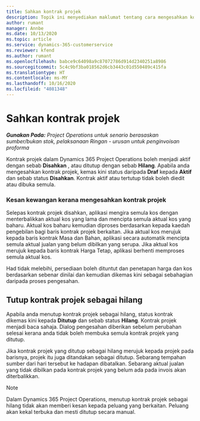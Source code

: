 ```yaml
---
title: Sahkan kontrak projek
description: Topik ini menyediakan maklumat tentang cara mengesahkan kontrak dalam Project Operations.
author: rumant
manager: Annbe
ms.date: 10/13/2020
ms.topic: article
ms.service: dynamics-365-customerservice
ms.reviewer: kfend
ms.author: rumant
ms.openlocfilehash: babce9c64098a9c87072786d914d2340251a8986
ms.sourcegitcommit: 5c4c9bf3ba018562d6cb3443c01d550489c415fa
ms.translationtype: HT
ms.contentlocale: ms-MY
ms.lasthandoff: 10/16/2020
ms.locfileid: "4081348"
---
```

# <a name="confirm-a-project-contract"></a>Sahkan kontrak projek

_**Gunakan Pada:** Project Operations untuk senario berasaskan sumber/bukan stok, pelaksanaan Ringan - urusan untuk penginvoisan proforma_

Kontrak projek dalam Dynamics 365 Project Operations boleh menjadi aktif dengan sebab **Disahkan** , atau ditutup dengan sebab **Hilang**. Apabila anda mengesahkan kontrak projek, kemas kini status daripada **Draf** kepada **Aktif** dan sebab status **Disahkan**. Kontrak aktif atau tertutup tidak boleh diedit atau dibuka semula. 

### <a name="financial-impact-of-confirming-a-project-contract"></a>Kesan kewangan kerana mengesahkan kontrak projek

Selepas kontrak projek disahkan, aplikasi mengira semula kos dengan menterbalikkan aktual kos yang lama dan mencipta semula aktual kos yang baharu. Aktual kos baharu kemudian diproses berdasarkan kepada kaedah pengebilan bagi baris kontrak projek berkaitan. Jika aktual kos merujuk kepada baris kontrak Masa dan Bahan, aplikasi secara automatik mencipta semula aktual jualan yang belum dibilkan yang serupa. Jika aktual kos merujuk kepada baris kontrak Harga Tetap, aplikasi berhenti memproses semula aktual kos.

Had tidak melebihi, persediaan boleh dituntut dan penetapan harga dan kos berdasarkan sebenar dinilai dan kemudian dikemas kini sebagai sebahagian daripada proses pengesahan.

## <a name="close-a-project-contract-as-lost"></a>Tutup kontrak projek sebagai hilang

Apabila anda menutup kontrak projek sebagai hilang, status kontrak dikemas kini kepada **Ditutup** dan sebab status **Hilang**. Kontrak projek menjadi baca sahaja. Dialog pengesahan diberikan sebelum perubahan selesai kerana anda tidak boleh membuka semula kontrak projek yang ditutup.

Jika kontrak projek yang ditutup sebagai hilang merujuk kepada projek pada barisnya, projek itu juga ditandakan sebagai ditutup. Sebarang tempahan sumber dari hari tersebut ke hadapan dibatalkan. Sebarang aktual jualan yang tidak dibilkan pada kontrak projek yang belum ada pada invois akan diterbalikkan.

> [!NOTE]
> Dalam Dynamics 365 Project Operations, menutup kontrak projek sebagai hilang tidak akan memberi kesan kepada peluang yang berkaitan. Peluang akan kekal terbuka dan mesti ditutup secara manual.
